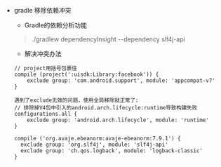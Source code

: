 * gradle 移除依赖冲突

  * Gradle的依赖分析功能

  > ./gradlew dependencyInsight --dependency slf4j-api

  * 解决冲突办法

  ```
  // project用括号包裹住
  compile (project(':uisdk:Library:facebook')) {
      exclude group: 'com.android.support', module: 'appcompat-v7'
  }
  
  遇到了exclude无效的问题，使用全局移除就正常了:
  // 排除掉V4包中引入的android.arch.lifecycle:runtime导致构建失败
  configurations.all {
      exclude group: 'android.arch.lifecycle', module: 'runtime'
  }
  
  compile ('org.avaje.ebeanorm:avaje-ebeanorm:7.9.1') {
    exclude group: 'org.slf4j', module: 'slf4j-api'
    exclude group: 'ch.qos.logback', module: 'logback-classic'
  }
  ```

  